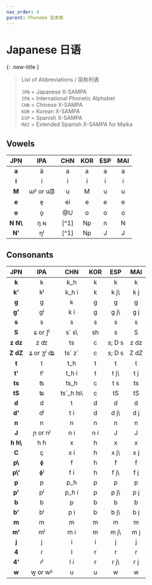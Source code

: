 ```yaml
---
nav_order: 4
parent: Phoneme 音素表
---
```


# Japanese 日语

{: .new-title }
> List of Abbreviations / 简称列表
>
> `JPN` = Japanese X-SAMPA  
> `IPA` = International Phonetic Alphabet  
> `CHN` = Chinese X-SAMPA  
> `KOR` = Korean X-SAMPA  
> `ESP` = Spanish X-SAMPA  
> `MAI` = Extended Spanish X-SAMPA for Maika

## Vowels

| JPN |IPA| CHN | KOR | ESP | MAI |
|:---:|:---:|:---:|:---:|:---:|:---:|
| **a** |ä| a | a | a | a |
| **i** |i| i | i | i | i |
| **M** |ɯᵝ or ɯ͡β| u | M | u | u |
| **e** |e̞| ei | e | e | e |
| **o** |o̞| @U | o | o | o |
| **N  N\\** |ŋ ɴ| [^1] | Np | n | N |
| **N'** |ŋʲ| [^1] | Np | J | J |

## Consonants

| JPN |IPA| CHN | KOR | ESP | MAI |
|:---:|:---:|:---:|:---:|:---:|:---:|
| **k** |k| k_h | k | k | k |
| **k'** |kʲ| k_h i | k | k j\ | k j |
| **g** |g| k | g | g | g |
| **g'** |gʲ| k i | g | g j\ | g j |
| **s** |s| s | s | s | s |
| **S** |ɕ or ʃʲ| s&#96; s\ | sh | s | S |
| **z dz** |z ʣ| ts | c | s; D s | z dz |
| **Z dZ** |ʑ or ʒʲ ʥ| ts&#96; z&#96; | c | s; D s | Z dZ |
| **t** |t| t_h | t | t | t |
| **t'** |tʲ| t_h i | t | t j\ | t j |
| **ts** |ʦ| ts_h | c | t s | ts |
| **tS** |ʨ| ts&#96;_h ts\ | c | tS | tS |
| **d** |d| t | d | d | d |
| **d'** |dʲ| t i | d | d j\ | d j |
| **n** |n| n | n | n | n |
| **J** |ɲ or nʲ| n i | n i | J | J |
| **h h\\** |h ɦ| x | h | x | x |
| **C** |ç| x i | h | x j\ | x j |
| **p\\** |ɸ| f | h | f | f |
| **p\\'** |ɸʲ| f i | h | f j\ | f j |
| **p** |p| p_h | p | p | p |
| **p'** |pʲ| p_h i | p | p j\ | p j |
| **b** |b| p | b | b | b |
| **b'** |bʲ| p i | b | b j\ | b j |
| **m** |m| m | m | m | m |
| **m'** |mʲ| m i | m | m j\ | m j |
| **j** |j| i | i | j | j |
| **4** |ɾ| l | r | r | r |
| **4'** |ɾʲ| l i | r | r j\ | r j |
| **w** |w͍ or wᵝ| u | u | w | w |
